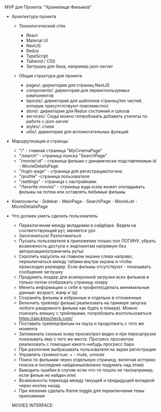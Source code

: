 MVP для Проекта: "Хранилище Фильмов"

* Архитектура проекта

 	+	Технологический стек
		- React
		- Material UI
		- NextJS
		- Redux
		- TypeScript
		- Tailwind / CSS
		- Заглушка для бека, например json-server

	+ Общая структура для проекта 
		- pages/: директория для страниц NextJS
		- components/: директория для переиспользуемых компонентов 
		- layouts/: директория для шаблонов страниц(тех частей, которые присутстствуют повсеместно)
		- store/: директория для Redux состояний и срезов
		- services/: Сюда можно попробовать добавить утилиты по работе с json-server
		- styles/: стили
		- utils/: директория для вспомогательных функций
* Маршрутизация и странцы
	- "/" - главная страница "MyCinemaPage"
	- "/search" - cтраница поиска "SearchPage"
	- "/movie/:id" - страница фильма с динамически подставляемым id - MovieDetailsPage
	- "/login-page" - страница для регистрации/логина
	- "/profile" -страница пользователя
	- "/settings" - страница с настройками
	- "/favorite-movies" - страница куда юзер может откладывать фильмы на потом или оставлять любимые фильмы

* Компоненты 
		- Sidebar
		- MainPage
		- SearchPage
		- MovieList
		- MovieDetailsPage
* Что должен уметь сделать пользователь
	- Переключение между вкладками в сайдбаре.
			Ведем на соответствующий рут, меняется урл
	- Залогиниться/ Разлогиниться
	- Пускать пользователя в приложение только пол ЛОГИНУ, убрать возможность доступа к эндпоинтам напрямую без авторизации(ограничить руты)
	- Скролить карусель на главном экране слева направо, переключаться между табами внутри экрана и чтобы происходил ререндер. Если фильмы отсутствуют - показывать сообщение заглушку
	- Продумать лоадер для асинхронной загрузки всех фильмов и только потом отображать страницу юзеру
	- Менять информацию о себе в профиле(сделать минимальные данные: возраст, жанр и тд)
	- Сохранять фильмы в избранные и отдельно в отложенные
	- Включить трейлер/ фильм( реализовать на примере запуска любого рандомного фильма как будто в плеере). Можно поискать апишку с трейлерами, попробовать воспользоваться https://api.kinocheck.com/
	- Поставить трейлер/фильм на паузу и продолжить с того же момента
	- Запоминать сколько юзер просмотрел видео и при перезагрузке показывать ему с того же места. Прогресс просмотра реализовать с помощью какого-нибудь прогресс бара
	- При разлогине выбрасывать пользователя на экран регистрации
	- Управлять громкостью: + - mute, unmute
	- Поиск по фильмам через отдельную страницу, включая историю поиска и последние найденные(можно подумать над этим)
	- Выводить ошибки в случае если что-то пошло не так(например, если фильм не найден или)
	- Возможность перехода между текущей и предыдущей вкладкой через кнопку назад
	- При желание сделать theme toggle для переключения темы приложения

	MOVIES INTERFACE:
	